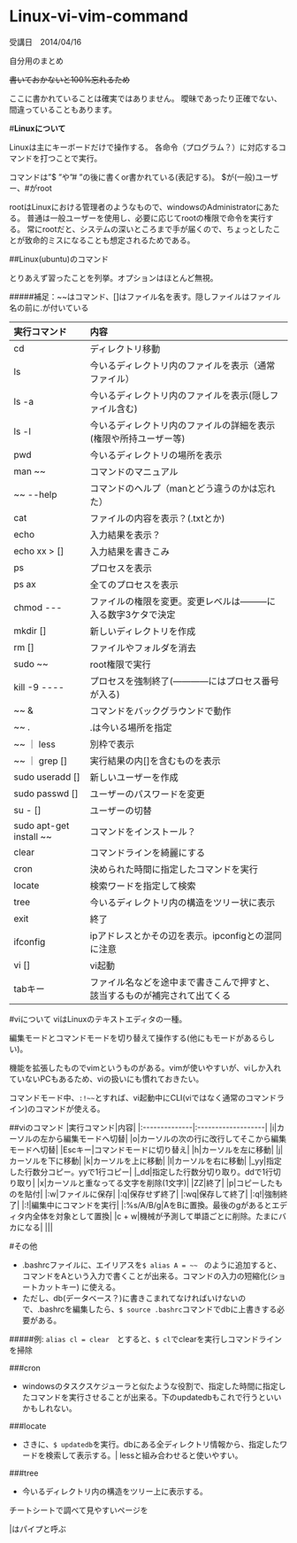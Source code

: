 Linux-vi-vim-command
====================

受講日　2014/04/16

自分用のまとめ

~~書いておかないと100%忘れるため~~

ここに書かれていることは確実ではありません。
曖昧であったり正確でない、間違っていることもあります。


#**Linuxについて**

Linuxは主にキーボードだけで操作する。
各命令（プログラム？）に対応するコマンドを打つことで実行。

コマンドは”$ ”や”# ”の後に書くor書かれている(表記する)。
$が(一般)ユーザー、#がroot


rootはLinuxにおける管理者のようなもので、windowsのAdministratorにあたる。
普通は一般ユーザーを使用し、必要に応じてrootの権限で命令を実行する。
常にrootだと、システムの深いところまで手が届くので、ちょっとしたことが致命的ミスになることも想定されるためである。



##Linux(ubuntu)のコマンド

とりあえず習ったことを列挙。オプションはほとんど無視。

#####補足：~~はコマンド、[]はファイル名を表す。隠しファイルはファイル名の前に.が付いている


|実行コマンド|内容|
|:----------------|:-----------------------|
|cd|ディレクトリ移動|
|ls|今いるディレクトリ内のファイルを表示（通常ファイル）|
|ls -a|今いるディレクトリ内のファイルを表示(隠しファイル含む)|
|ls -l|今いるディレクトリ内のファイルの詳細を表示(権限や所持ユーザー等)|
|pwd|今いるディレクトリの場所を表示|
|man ~~|コマンドのマニュアル|
|~~ --help|コマンドのヘルプ（manとどう違うのかは忘れた）|
|cat|ファイルの内容を表示？(.txtとか)|
|echo|入力結果を表示？|
|echo xx > []|入力結果を書きこみ|
|ps|プロセスを表示|
|ps ax|全てのプロセスを表示|
|chmod ---|ファイルの権限を変更。変更レベルは―――に入る数字3ケタで決定|
|mkdir []|新しいディレクトリを作成|
|rm []|ファイルやフォルダを消去|
|sudo ~~|root権限で実行|
|kill -9 ----|プロセスを強制終了(――――にはプロセス番号が入る)|
|~~ &|コマンドをバックグラウンドで動作|
|~~ .|.は今いる場所を指定|
|~~ ｜ less|別枠で表示|
|~~ ｜ grep []|実行結果の内[]を含むものを表示|
|sudo useradd []|新しいユーザーを作成|
|sudo passwd []|ユーザーのパスワードを変更|
|su - []|ユーザーの切替|
|sudo apt-get install ~~|コマンドをインストール？|
|clear|コマンドラインを綺麗にする|
|cron|決められた時間に指定したコマンドを実行|
|locate|検索ワードを指定して検索|
|tree|今いるディレクトリ内の構造をツリー状に表示|
|exit|終了|
|ifconfig|ipアドレスとかその辺を表示。ipconfigとの混同に注意|
|vi []|vi起動|
|tabキー|ファイル名などを途中まで書きこんで押すと、該当するものが補完されて出てくる|



#viについて
viはLinuxのテキストエディタの一種。

編集モードとコマンドモードを切り替えて操作する(他にもモードがあるらしい)。

機能を拡張したものでvimというものがある。vimが使いやすいが、viしか入れていないPCもあるため、viの扱いにも慣れておきたい。

コマンドモード中、`:!~~`とすれば、vi起動中にCLI(viではなく通常のコマンドライン)のコマンドが使える。


##viのコマンド
|実行コマンド|内容|
|:--------------|:-------------------|
|i|カーソルの左から編集モードへ切替|
|o|カーソルの次の行に改行してそこから編集モードへ切替|
|Escキー|コマンドモードに切り替え|
|h|カーソルを左に移動|
|j|カーソルを下に移動|
|k|カーソルを上に移動|
|l|カーソルを右に移動|
|_yy|指定した行数分コピー。yyで1行コピー|
|_dd|指定した行数分切り取り。ddで1行切り取り|
|x|カーソルと重なってる文字を削除(1文字)|
|ZZ|終了|
|p|コピーしたものを貼付|
|:w|ファイルに保存|
|:q|保存せず終了|
|:wq|保存して終了|
|:q!|強制終了|
|:!|編集中にコマンドを実行|
|:%s/A/B/g|AをBに置換。最後のgがあるとエディタ内全体を対象として置換|
|c + w|機械が予測して単語ごとに削除。たまにバカになる|
|||


#その他
- .bashrcファイルに、エイリアスを`$ alias A = ~~　`のように追加すると、コマンドをAという入力で書くことが出来る。コマンドの入力の短縮化(ショートカットキー) に使える。
- ただし、db(データベース？)に書きこまれてなければいけないので、.bashrcを編集したら、`$ source .bashrc`コマンドでdbに上書きする必要がある。

#####例: `alias cl = clear`　とすると、`$ cl`でclearを実行しコマンドラインを掃除


###cron
- windowsのタスクスケジューラと似たような役割で、指定した時間に指定したコマンドを実行させることが出来る。下のupdatedbもこれで行うといいかもしれない。


###locate
- さきに、`$ updatedb`を実行。dbにある全ディレクトリ情報から、指定したワードを検索して表示する。| lessと組み合わせると使いやすい。

###tree
- 今いるディレクトリ内の構造をツリー上に表示する。


チートシートで調べて見やすいページを

|はパイプと呼ぶ

